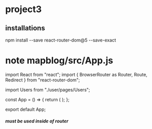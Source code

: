 # project3

## installations

npm install --save react-router-dom@5 --save-exact

# note mapblog/src/App.js

import React from "react";
import { BrowserRouter as Router, Route, Redirect } from "react-router-dom";

import Users from "./user/pages/Users";

const App = () => {
return (
<Router>
<Route path="/" exact>
<Users />
</Route>
<Redirect to="/" />
</Router>
);
};

export default App;

##### <Route> must be used inside of router
